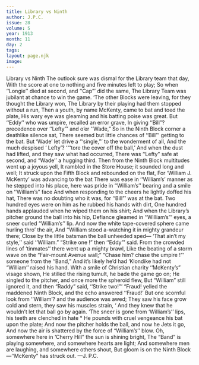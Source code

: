 ```yaml
---
title: Library vs Ninth
author: J.P.C.
issue: 28
volume: 5
year: 1913
month: 11
day: 2
tags:
layout: page.njk
image:
---
```

Library vs Ninth    The outlook sure was dismal for the Library team that day, With the score at one to nothing and five minutes left to play; So when ‘‘Longie’’ died at second, and ‘‘Cap”’ did the same, The Library Team was jubilant at chance to win the game. ‘The other Blocks were leaving, for they thought the Library won, The Library by their playing had them stopped without a run, Then a youth, by name McKenty, came to bat and toed the plate, His wary eye was gleaming and his batting poise was great. But ‘‘Eddy’’ who was umpire, recalled an error grave, In giving ‘‘Bill”? precedence over ‘‘Lefty”’ and o’er ‘‘Wade,” So in the Ninth Block corner a deathlike silence sat, There seemed but little chances of ‘‘Bill”’ getting to the bat. But ‘Wade’ let drive a “‘single,”’ to the wonderment of all, And the much despised ‘ Lefty’? ‘“‘tore the cover off the ball,’ And when the dust had lifted, and they saw what had occurred, There was ‘‘Lefty” safe at second, and “Wade’’ a hugging third. Then from the Ninth Block multitudes went up a joyous yell, It rambled in the Store House; it sounded long and well; It struck upon the Fifth Block and rebounded on the flat, For ‘William J. McKenty’ was advancing to the bat There was ease in ‘‘William’s’ manner as he stepped into his place, here was pride in ‘‘William’s’’ bearing and a smile on ‘‘William’s” face And when responding to the cheers he lightly doffed his hat, There was no doubting who it was, for ‘‘Bill”’ was at the bat. Two hundred eyes were on him as he rubbed his hands with dirt, One hundred hands applauded when he wiped them on his shirt; And when the Library’s pitcher ground the ball into his hip, Defiance gleamed in ‘‘William’s”’ eyes, a sneer curled ‘‘William’s’’ lip. And now the white tape-covered sphere came hurling thro’ the air, And ‘‘William stood a-watching it in mighty grandeur there; Close by the little batsman the ball unheeded sped— ‘That ain’t my style,’’ said ‘‘William.” “Strike one !” then ‘‘Eddy”’ said. From the crowded lines of ‘tinmates’’ there went up a mighty brawl, Like the beating of a storm wave on the “Fair-mount Avenue wall;” “Chase him? chase the umpire !”’ someone from the ‘‘Band,” And it’s likely he’d had ‘Klondike had not “William’’ raised his hand. With a smile of Christian charity ‘‘McKenty’s” visage shown, He stilled the rising tumult, he bade the game go on; He singled to the pitcher, and once more the spheroid flew, But “William” still ignored it, and then “Raddy” said, ‘‘Strike two!”’     “Fraud! yelled the maddened Ninth Block, and the echo answered ‘‘Fraud!’ But one scornful look from ‘‘William’? and the audience was awed; They saw his face grow cold and stern, they saw his muscles strain, ‘ And they knew that he wouldn’t let that ball go by again. ‘The sneer is gone from ‘William’s’’ lips, his teeth are clenched in hate ° He pounds with cruel vengeance his bat upon the plate; And now the pitcher holds the ball, and now he Jets it go, And now the air is shattered by the force of “William’s’’ blow. Oh, somewhere here in ‘Cherry Hill” the sun is shining bright, The “Band” is playing somewhere, and somewhere hearts are light; And somewhere men are laughing, and somewhere others shout, But gloom is on the Ninth Block—‘‘McKenty” has struck out. —J. P.C. 

